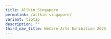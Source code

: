 ```yaml
---
title: Allkin Singapore
permalink: /allkin-singapore/
variant: tiptap
description: ""
third_nav_title: WeCare Arts Exhibition 2025
---
```

